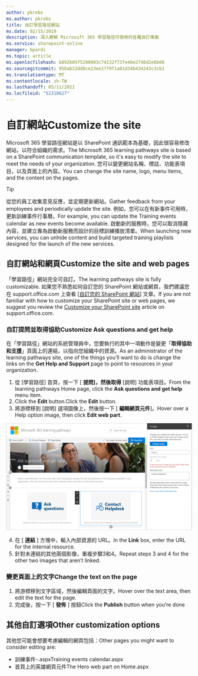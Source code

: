 ```yaml
---
author: pkrebs
ms.author: pkrebs
title: 自訂學習路徑網站
ms.date: 02/15/2019
description: 深入瞭解 Microsoft 365 學習路徑可使用的各種自訂專案
ms.service: sharepoint-online
manager: bpardi
ms.topic: article
ms.openlocfilehash: b892605f5200983c74132f73fe48e2746d2e6b08
ms.sourcegitcommit: 956ab22dd8ce23ee1779f1a01d34b434243c3cb1
ms.translationtype: MT
ms.contentlocale: zh-TW
ms.lasthandoff: 05/11/2021
ms.locfileid: "52310627"
---
```

# <a name="customize-the-site"></a><span data-ttu-id="69f28-103">自訂網站</span><span class="sxs-lookup"><span data-stu-id="69f28-103">Customize the site</span></span>

<span data-ttu-id="69f28-104">Microsoft 365 學習路徑網站是以 SharePoint 通訊範本為基礎，因此很容易修改網站，以符合組織的需求。</span><span class="sxs-lookup"><span data-stu-id="69f28-104">The Microsoft 365 learning pathways site is based on a SharePoint communication template, so it's easy to modify the site to meet the needs of your organization.</span></span> <span data-ttu-id="69f28-105">您可以變更網站名稱、標誌、功能表項目，以及頁面上的內容。</span><span class="sxs-lookup"><span data-stu-id="69f28-105">You can change the site name, logo, menu items, and the content on the pages.</span></span> 

> [!TIP]
> <span data-ttu-id="69f28-106">從您的員工收集意見反應，並定期更新網站。</span><span class="sxs-lookup"><span data-stu-id="69f28-106">Gather feedback from your employees and periodically update the site.</span></span> <span data-ttu-id="69f28-107">例如，您可以在有新事件可用時，更新訓練事件行事曆。</span><span class="sxs-lookup"><span data-stu-id="69f28-107">For example, you can update the Training events calendar as new events become available.</span></span> <span data-ttu-id="69f28-108">啟動新的服務時，您可以取消隱藏內容，並建立專為啟動新服務而設計的目標訓練播放清單。</span><span class="sxs-lookup"><span data-stu-id="69f28-108">When launching new services, you can unhide content and build targeted training playlists designed for the launch of the new services.</span></span> 

## <a name="customize-the-site-and-web-pages"></a><span data-ttu-id="69f28-109">自訂網站和網頁</span><span class="sxs-lookup"><span data-stu-id="69f28-109">Customize the site and web pages</span></span>

<span data-ttu-id="69f28-110">「學習路徑」網站完全可自訂。</span><span class="sxs-lookup"><span data-stu-id="69f28-110">The learning pathways site is fully customizable.</span></span> <span data-ttu-id="69f28-111">如果您不熟悉如何自訂您的 SharePoint 網站或網頁，我們建議您在 support.office.com 上查看 [[自訂您的 SharePoint 網站](https://support.office.com/article/customize-your-sharepoint-site-320b43e5-b047-4fda-8381-f61e8ac7f59b)] 文章。</span><span class="sxs-lookup"><span data-stu-id="69f28-111">If you are not familiar with how to customize your SharePoint site or web pages, we suggest you review the [Customize your SharePoint site](https://support.office.com/article/customize-your-sharepoint-site-320b43e5-b047-4fda-8381-f61e8ac7f59b) article on support.office.com.</span></span> 

### <a name="customize-ask-questions-and-get-help"></a><span data-ttu-id="69f28-112">自訂提問並取得協助</span><span class="sxs-lookup"><span data-stu-id="69f28-112">Customize Ask questions and get help</span></span>

<span data-ttu-id="69f28-113">在「學習路徑」網站的系統管理員中，您要執行的其中一項動作是變更「**取得協助和支援**」頁面上的連結，以指向您組織中的資源。</span><span class="sxs-lookup"><span data-stu-id="69f28-113">As an administrator of the learning pathways site, one of the things you’ll want to do is change the links on the **Get Help and Support** page to point to resources in your organization.</span></span> 

1.  <span data-ttu-id="69f28-114">從 [學習路徑] 首頁，按一下 [ **提問]，然後取得** [說明] 功能表項目。</span><span class="sxs-lookup"><span data-stu-id="69f28-114">From the learning pathways Home page, click the **Ask questions and get help** menu item.</span></span>
2.  <span data-ttu-id="69f28-115">Click the **Edit** button.</span><span class="sxs-lookup"><span data-stu-id="69f28-115">Click the **Edit** button.</span></span>
3.  <span data-ttu-id="69f28-116">將游標移到 [說明] 選項圖像上，然後按一下 [ **編輯網頁元件**]。</span><span class="sxs-lookup"><span data-stu-id="69f28-116">Hover over a Help option image, then click **Edit web part**.</span></span>

![cg-edithelp.png](media/cg-edithelp.png)

4.  <span data-ttu-id="69f28-118">在 [ **連結** ] 方塊中，輸入內部資源的 URL。</span><span class="sxs-lookup"><span data-stu-id="69f28-118">In the **Link** box, enter the URL for the internal resource.</span></span> 
5.  <span data-ttu-id="69f28-119">針對未連結的其他兩個影像，重複步驟3和4。</span><span class="sxs-lookup"><span data-stu-id="69f28-119">Repeat steps 3 and 4 for the other two images that aren’t linked.</span></span>

### <a name="change-the-text-on-the-page"></a><span data-ttu-id="69f28-120">變更頁面上的文字</span><span class="sxs-lookup"><span data-stu-id="69f28-120">Change the text on the page</span></span>

1. <span data-ttu-id="69f28-121">將游標移到文字區域，然後編輯頁面的文字。</span><span class="sxs-lookup"><span data-stu-id="69f28-121">Hover over the text area, then edit the text for the page.</span></span> 
2. <span data-ttu-id="69f28-122">完成後，按一下 [ **發佈** ] 按鈕</span><span class="sxs-lookup"><span data-stu-id="69f28-122">Click the **Publish** button when you’re done</span></span>

## <a name="other-customization-options"></a><span data-ttu-id="69f28-123">其他自訂選項</span><span class="sxs-lookup"><span data-stu-id="69f28-123">Other customization options</span></span>
<span data-ttu-id="69f28-124">其他您可能會想要考慮編輯的網頁包括：</span><span class="sxs-lookup"><span data-stu-id="69f28-124">Other pages you might want to consider editing are:</span></span>

- <span data-ttu-id="69f28-125">訓練事件-.aspx</span><span class="sxs-lookup"><span data-stu-id="69f28-125">Training events calendar.aspx</span></span>
- <span data-ttu-id="69f28-126">首頁上的英雄網頁元件</span><span class="sxs-lookup"><span data-stu-id="69f28-126">The Hero web part on Home.aspx</span></span>

